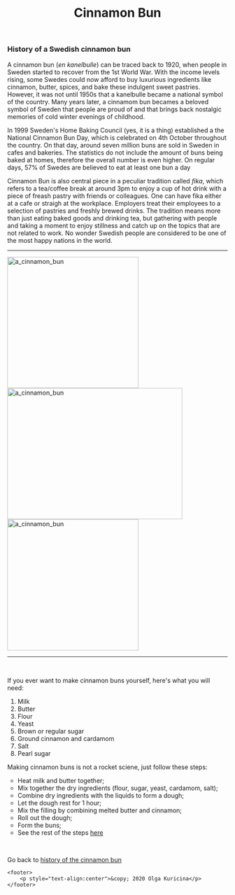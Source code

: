 <!DOCTYPE html>
<html lang="en">
<head>
    <meta charset="UTF-8">
    <meta http-equiv="X-UA-Compatible" content="IE=edge">
    <meta name="viewport" content="width=device-width, initial-scale=1.0">
    <title>Cinnamon Bun</title>
</head>
<body>
  <header>
    <h1>Cinnamon Bun </h1>
  </header>
    <p><h3><a id="history"> History of a Swedish cinnamon bun </a></h3></p>
    <p>A cinnamon bun (<em>en kanelbulle</em>) can be traced back to 1920, when people in Sweden started to recover
    from the 1st World War. With the income levels rising, some Swedes could now afford to buy luxurious ingredients
like cinnamon, butter, spices, and bake these indulgent sweet pastries. However, it was not until 1950s that a kanelbulle
became a national symbol of the country. Many years later, a cinnamom bun becames a beloved symbol of Sweden that people are proud of
and that brings back nostalgic memories of cold winter evenings of childhood.</p>
    <p>In 1999 Sweden's Home Baking Council (yes, it is a thing) established a the National Cinnamon Bun Day, which
        is celebrated on 4th October throughout the country. On that day, around seven million buns are sold in Sweden
        in cafes and bakeries. The statistics do not include the amount of buns being baked at homes, therefore the overall 
        number is even higher. On regular days, 57% of Swedes are believed to eat at least one bun a day
    </p>
    <p>Cinnamon Bun is also central piece in a peculiar tradition called <em>fika</em>, which refers 
        to a tea/coffee break at around 3pm to enjoy a cup of hot drink with a piece of freash pastry with 
        friends or colleagues. One can have fika either at a cafe or straigh at the workplace. Employers treat
    their employees to a selection of pastries and freshly brewed drinks. The tradition means more than just eating baked goods
    and drinking tea, but gathering with people and taking a moment to enjoy stillness and catch up on the topics that are 
    not related to work. No wonder Swedish people are considered to be one of the most happy nations in the world. </p>
    <hr size="5" color="brown">
   <img src="images/KB5.jpg" height="300px"alt="a_cinnamon_bun"class="center">
   <img src="images/KB3.jpg" height="300px"width="400px"alt="a_cinnamon_bun"class="center">
   <img src="images/KB2.jpg" height="300px"alt="a_cinnamon_bun"class="center">
    <hr size="5" color="brown">
    <br>
<div class="list">
    <p class="list1">If you ever want to make cinnamon buns yourself, here's what you will need:</p>
    <ol>
        <li>Milk</li>
        <li> Butter</li>
        <li> Flour</li>
        <li>Yeast</li>
        <li>Brown or regular sugar</li>
        <li>Ground cinnamon and cardamom</li>
        <li>Salt</li>
        <li>Pearl sugar</li>
    </ol>
</div>
<div class="list">
     <p>Making cinnamon buns is not a rocket sciene, just follow these steps:</p>
<ul  type="circle">
  <li>Heat milk and butter together;</li>
  <li>Mix together the dry ingredients (flour, sugar, yeast, cardamom, salt);</li>
  <li>Combine dry ingredients with the liquids to form a dough;</li>
  <li>Let the dough rest for 1 hour;</li>
  <li>Mix the filling by combining melted butter and cinnamon;</li> 
  <li>Roll out the dough;</li>
  <li>Form the buns;</li>
  <li>See the rest of the steps <a href="https://www.gimmesomeoven.com/swedish-cinnamon-buns-kanelbullar/">here</a></li>
</ul>
</div>
<br>
    <p>Go back to <a href="#history"> history of the cinnamon bun</a></p>

    <footer>
        <p style="text-align:center">&copy; 2020 Olga Kuricina</p>
    </footer>
</body>

</html>

